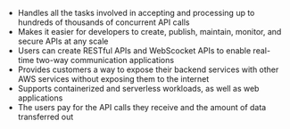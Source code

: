 
* Handles all the tasks involved in accepting and processing up to hundreds of thousands of concurrent API calls
* Makes it easier for developers to create, publish, maintain, monitor, and secure APIs at any scale
* Users can create RESTful APIs and WebScocket APIs to enable real-time two-way communication applications
* Provides customers a way to expose their backend services with other AWS services without exposing them to the internet
* Supports containerized and serverless workloads, as well as web applications
* The users pay for the API calls they receive and the amount of data transferred out
